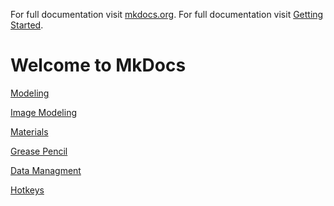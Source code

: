 For full documentation visit [mkdocs.org](https://www.mkdocs.org).
For full documentation visit [Getting Started](https://www.mkdocs.org/#getting-started).
# Welcome to MkDocs

[Modeling]

[Image Modeling]

[Materials]

[Grease Pencil]

[Data Managment]

[Hotkeys]

[Modeling]: Modeling/modeling.md
[Image Modeling]: Image%20Modeling/image_modeling.md
[Data Managment]: Data%20Managment/data_managment.md
[Materials]: Materials/materials.md
[Grease Pencil]: Grease%20Pencil/grease_pencil.md
[Hotkeys]: hotkeys/hotkeys.md

